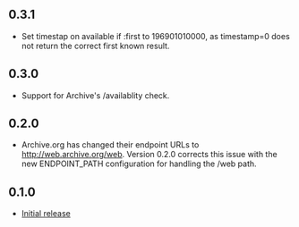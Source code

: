 0.3.1
-----
* Set timestap on available if :first to 196901010000, as timestamp=0 does not return the correct first known result.

0.3.0
-----
* Support for Archive's /availablity check.

0.2.0
-----
* Archive.org has changed their endpoint URLs to http://web.archive.org/web. Version 0.2.0 corrects this issue with the new ENDPOINT_PATH configuration for handling the /web path.

0.1.0
-----
* [Initial release](https://github.com/XOlator/wayback_gem)
